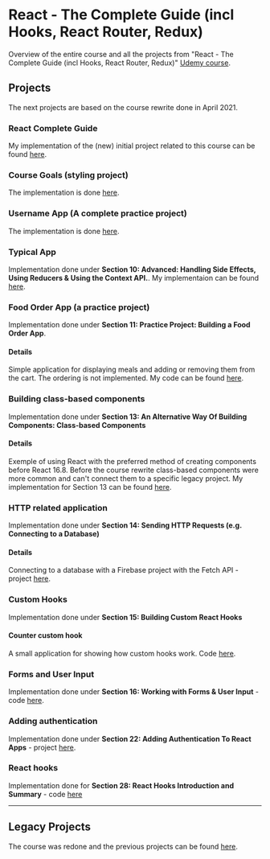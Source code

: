 # React - The Complete Guide (incl Hooks, React Router, Redux)

Overview of the entire course and all the projects from "React - The Complete Guide (incl Hooks, React Router, Redux)" [Udemy course](https://www.udemy.com/course/react-the-complete-guide-incl-redux/).

## Projects

The next projects are based on the course rewrite done in April 2021.

### React Complete Guide

My implementation of the (new) initial project related to this course can be found [here](./CompleteGuide/).

### Course Goals (styling project)

The implementation is done [here](./CourseGoals/).

### Username App (A complete practice project)

The implementation is done [here](./UsernameApp/).

### Typical App

Implementation done under **Section 10: Advanced: Handling Side Effects, Using Reducers & Using the Context API.**. My implementaion can be found [here](./TypicalApp/).

### Food Order App (a practice project)

Implementation done under **Section 11: Practice Project: Building a Food Order App**.

#### Details

Simple application for displaying meals and adding or removing them from the cart. The ordering is not implemented. My code can be found [here](./TheFoodOrderApp/).

### Building class-based components

Implementation done under **Section 13: An Alternative Way Of Building Components: Class-based Components**

#### Details

Exemple of using React with the preferred method of creating components before React 16.8. Before the course rewrite class-based components were more common and can't connect them to a specific legacy project. My implementation for Section 13 can be found [here](./ClassBasedComponents/).

### HTTP related application

Implementation done under **Section 14: Sending HTTP Requests (e.g. Connecting to a Database)**

#### Details

Connecting to a database with a Firebase project with the Fetch API - project [here](./HttpRequests/).

### Custom Hooks

Implementation done under **Section 15: Building Custom React Hooks**

#### Counter custom hook

A small application for showing how custom hooks work. Code [here](./CounterCustomHooks/).

### Forms and User Input

Implementation done under **Section 16: Working with Forms & User Input** - code [here](./FormsAndUserInput/).

### Adding authentication

Implementation done under **Section 22: Adding Authentication To React Apps** - project [here](https://github.com/mariamihai/udemy-react-authentication).

### React hooks

Implementation done for **Section 28: React Hooks Introduction and Summary** - code [here](./ReactHooks)

---

## Legacy Projects

The course was redone and the previous projects can be found [here](https://github.com/mariamihai/udemy-react-legacy-overview).
